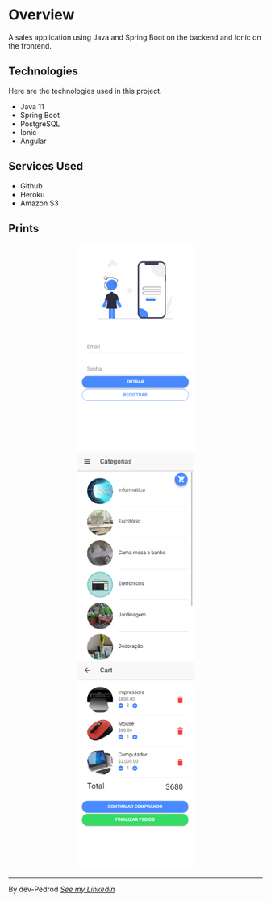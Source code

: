# Overview

A sales application using Java and Spring Boot on the backend and Ionic on the frontend.

## Technologies

Here are the technologies used in this project.

* Java 11
* Spring Boot
* PostgreSQL
* Ionic
* Angular

## Services Used

* Github
* Heroku
* Amazon S3

## Prints

<p align="center">
  <img src="https://raw.githubusercontent.com/dev-Pedrod/SalesApp-Frontend/readme/readImages/login.PNG" hspace="20" width="230"/>
  <img src="https://github.com/dev-Pedrod/SalesApp-Frontend/blob/readme/readImages/Categorias.PNG" hspace="20" width="230"/> 
  <img src="https://github.com/dev-Pedrod/SalesApp-Frontend/blob/readme/readImages/Carrinho.PNG" hspace="20" width="230"/>
</p>

---
By dev-Pedrod  [*See my Linkedin*](https://www.linkedin.com/in/pedrooliveiradev/)
